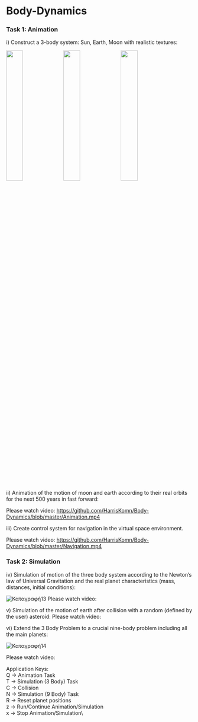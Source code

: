 # Body-Dynamics
### Task 1: Animation
i) Construct a 3-body system: Sun, Earth, Moon with realistic textures:

<img src="https://user-images.githubusercontent.com/43147324/85038759-a54dcb00-b18f-11ea-83ae-2a0f77cae723.JPG" width="30%" height="30%"> <img src="https://user-images.githubusercontent.com/43147324/85038996-ecd45700-b18f-11ea-9d53-f5f58ff81a23.JPG" width="30%" height="30%"> <img src="https://user-images.githubusercontent.com/43147324/85039001-ee058400-b18f-11ea-9758-56ef8b2cd9c4.JPG" width="30%" height="30%">

ii) Animation of the motion of moon and earth according to their real orbits for the next 500 years in fast forward:

Please watch video: https://github.com/HarrisKomn/Body-Dynamics/blob/master/Animation.mp4

iii) Create control system for navigation in the virtual space environment.

Please watch video: https://github.com/HarrisKomn/Body-Dynamics/blob/master/Navigation.mp4

### Task 2: Simulation
iv) Simulation of motion of the three body system according to the Newton’s law of Universal Gravitation and the real planet characteristics (mass, distances, initial conditions):

![Καταγραφή13](https://user-images.githubusercontent.com/43147324/65925005-ac615d00-e3f7-11e9-9c64-d5220f5be0d4.PNG)
Please watch video:

v) Simulation of the motion of earth after collision with a random (defined by the user) asteroid:
Please watch video:

vi) Extend the 3 Body Problem to a crucial nine-body problem including all the main planets:

![Καταγραφή14](https://user-images.githubusercontent.com/43147324/65925007-af5c4d80-e3f7-11e9-9604-2c2705b16c02.PNG)

Please watch video:


Application Keys:\
Q -> Animation Task\
T -> Simulation (3 Body) Task\
C -> Collision\
N -> Simulation (9 Body) Task\
R -> Reset planet positions\
z -> Run/Continue Animation/Simulation\
x -> Stop Animation/Simulation\
